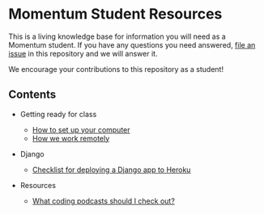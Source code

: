 # Momentum Student Resources

This is a living knowledge base for information you will need as a Momentum student. If you have any questions you need answered, [file an issue](https://github.com/momentumlearn/student-resources/issues/new) in this repository and we will answer it.

We encourage your contributions to this repository as a student!

## Contents

- Getting ready for class
  - [How to set up your computer](articles/setup.md)
  - [How we work remotely](articles/working-remotely.md)

- Django
  - [Checklist for deploying a Django app to Heroku](articles/deploy-django-to-heroku.md)

- Resources
  - [What coding podcasts should I check out?](articles/podcasts.md)
